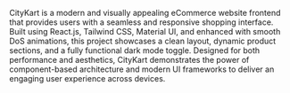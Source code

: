CityKart is a modern and visually appealing eCommerce website frontend that provides users with a seamless and responsive shopping interface. Built using React.js, Tailwind CSS, Material UI, and enhanced with smooth DoS animations, this project showcases a clean layout, dynamic product sections, and a fully functional dark mode toggle. Designed for both performance and aesthetics, CityKart demonstrates the power of component-based architecture and modern UI frameworks to deliver an engaging user experience across devices.

